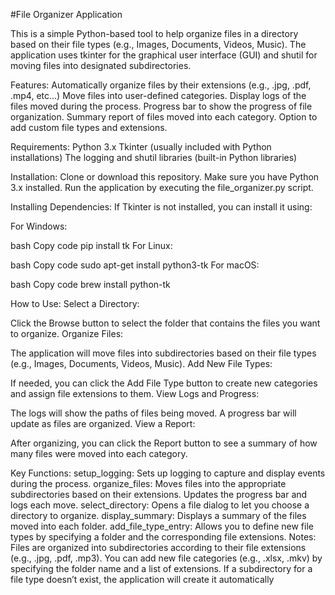 #File Organizer Application

This is a simple Python-based tool to help organize files in a directory based on their file types (e.g., Images, Documents, Videos, Music). The application uses tkinter for the graphical user interface (GUI) and shutil for moving files into designated subdirectories.

Features:
Automatically organize files by their extensions (e.g., .jpg, .pdf, .mp4, etc...)
Move files into user-defined categories.
Display logs of the files moved during the process.
Progress bar to show the progress of file organization.
Summary report of files moved into each category.
Option to add custom file types and extensions.

Requirements:
Python 3.x
Tkinter (usually included with Python installations)
The logging and shutil libraries (built-in Python libraries)

Installation:
Clone or download this repository.
Make sure you have Python 3.x installed.
Run the application by executing the file_organizer.py script.

Installing Dependencies:
If Tkinter is not installed, you can install it using:

For Windows:

bash
Copy code
pip install tk
For Linux:

bash
Copy code
sudo apt-get install python3-tk
For macOS:

bash
Copy code
brew install python-tk

How to Use:
Select a Directory:

Click the Browse button to select the folder that contains the files you want to organize.
Organize Files:

The application will move files into subdirectories based on their file types (e.g., Images, Documents, Videos, Music).
Add New File Types:

If needed, you can click the Add File Type button to create new categories and assign file extensions to them.
View Logs and Progress:

The logs will show the paths of files being moved. A progress bar will update as files are organized.
View a Report:

After organizing, you can click the Report button to see a summary of how many files were moved into each category.

Key Functions:
setup_logging: Sets up logging to capture and display events during the process.
organize_files: Moves files into the appropriate subdirectories based on their extensions. Updates the progress bar and logs each move.
select_directory: Opens a file dialog to let you choose a directory to organize.
display_summary: Displays a summary of the files moved into each folder.
add_file_type_entry: Allows you to define new file types by specifying a folder and the corresponding file extensions.
Notes:
Files are organized into subdirectories according to their file extensions (e.g., .jpg, .pdf, .mp3).
You can add new file categories (e.g., .xlsx, .mkv) by specifying the folder name and a list of extensions.
If a subdirectory for a file type doesn’t exist, the application will create it automatically

